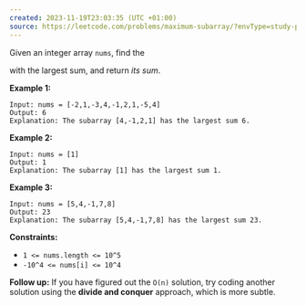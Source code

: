 ```yaml
---
created: 2023-11-19T23:03:35 (UTC +01:00)
source: https://leetcode.com/problems/maximum-subarray/?envType=study-plan-v2&envId=top-interview-150
---
```

Given an integer array `nums`, find the

with the largest sum, and return _its sum_.

**Example 1:**

```
Input: nums = [-2,1,-3,4,-1,2,1,-5,4]
Output: 6
Explanation: The subarray [4,-1,2,1] has the largest sum 6.

```

**Example 2:**

```
Input: nums = [1]
Output: 1
Explanation: The subarray [1] has the largest sum 1.

```

**Example 3:**

```
Input: nums = [5,4,-1,7,8]
Output: 23
Explanation: The subarray [5,4,-1,7,8] has the largest sum 23.

```

**Constraints:**

-   `1 <= nums.length <= 10^5`
-   `-10^4 <= nums[i] <= 10^4`

**Follow up:** If you have figured out the `O(n)` solution, try coding another solution using the **divide and conquer** approach, which is more subtle.
